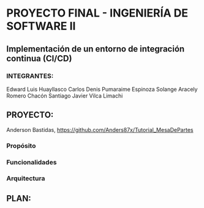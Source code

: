 # PROYECTO FINAL - INGENIERÍA DE SOFTWARE II
## Implementación de un entorno de integración continua (CI/CD)
### INTEGRANTES:
Edward Luis Huayllasco Carlos
Denis Pumaraime Espinoza
Solange Aracely Romero Chacón
Santiago Javier Vilca Limachi

## PROYECTO:
Anderson Bastidas, https://github.com/Anders87x/Tutorial_MesaDePartes 

### Propósito
### Funcionalidades
### Arquitectura

## PLAN:
